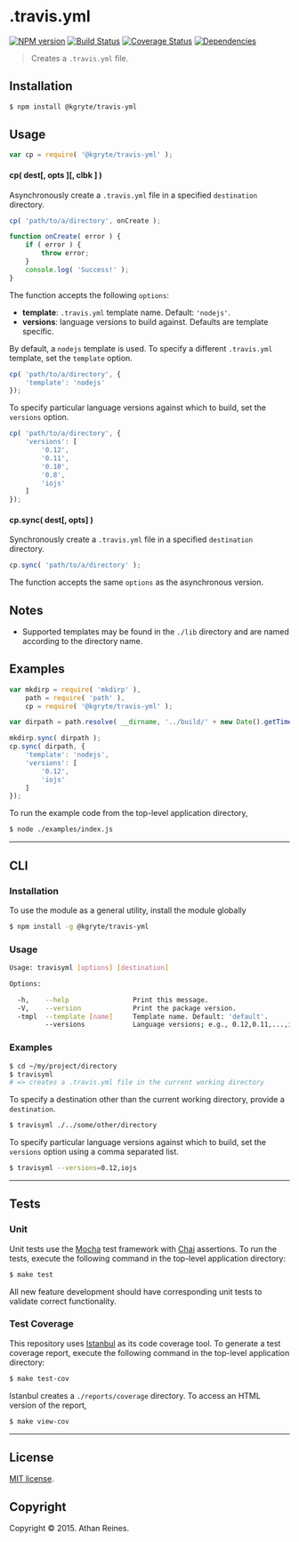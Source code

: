 .travis.yml
=========
[![NPM version][npm-image]][npm-url] [![Build Status][travis-image]][travis-url] [![Coverage Status][coveralls-image]][coveralls-url] [![Dependencies][dependencies-image]][dependencies-url]

> Creates a `.travis.yml` file.


## Installation

``` bash
$ npm install @kgryte/travis-yml
```


## Usage

``` javascript
var cp = require( '@kgryte/travis-yml' );
```

#### cp( dest[, opts ][, clbk ] )

Asynchronously create a `.travis.yml` file in a specified `destination` directory.

``` javascript
cp( 'path/to/a/directory', onCreate );

function onCreate( error ) {
	if ( error ) {
		throw error;
	}
	console.log( 'Success!' );
}
```

The function accepts the following `options`:
*	__template__: `.travis.yml` template name. Default: `'nodejs'`.
*	__versions__: language versions to build against. Defaults are template specific.

By default, a `nodejs` template is used. To specify a different `.travis.yml` template, set the `template` option.

``` javascript
cp( 'path/to/a/directory', {
	'template': 'nodejs'
});
```

To specify particular language versions against which to build, set the `versions` option.

``` javascript
cp( 'path/to/a/directory', {
	'versions': [
		'0.12',
		'0.11',
		'0.10',
		'0.8',
		'iojs'
	]
});
```



#### cp.sync( dest[, opts] )

Synchronously create a `.travis.yml` file in a specified `destination` directory.

``` javascript
cp.sync( 'path/to/a/directory' );
```

The function accepts the same `options` as the asynchronous version.


## Notes

* 	Supported templates may be found in the `./lib` directory and are named according to the directory name.


## Examples

``` javascript
var mkdirp = require( 'mkdirp' ),
	path = require( 'path' ),
	cp = require( '@kgryte/travis-yml' );

var dirpath = path.resolve( __dirname, '../build/' + new Date().getTime() );

mkdirp.sync( dirpath );
cp.sync( dirpath, {
	'template': 'nodejs',
	'versions': [
		'0.12',
		'iojs'
	]
});
```

To run the example code from the top-level application directory,

``` bash
$ node ./examples/index.js
```

---
## CLI


### Installation

To use the module as a general utility, install the module globally

``` bash
$ npm install -g @kgryte/travis-yml
```


### Usage

``` bash
Usage: travisyml [options] [destination]

Options:

  -h,    --help                Print this message.
  -V,    --version             Print the package version.
  -tmpl  --template [name]     Template name. Default: 'default'.
         --versions            Language versions; e.g., 0.12,0.11,...,iojs.
```


### Examples

``` bash
$ cd ~/my/project/directory
$ travisyml
# => creates a .travis.yml file in the current working directory
```

To specify a destination other than the current working directory, provide a `destination`.

``` bash
$ travisyml ./../some/other/directory
```

To specify particular language versions against which to build, set the `versions` option using a comma separated list.

``` bash
$ travisyml --versions=0.12,iojs
```



---
## Tests

### Unit

Unit tests use the [Mocha](http://mochajs.org/) test framework with [Chai](http://chaijs.com) assertions. To run the tests, execute the following command in the top-level application directory:

``` bash
$ make test
```

All new feature development should have corresponding unit tests to validate correct functionality.


### Test Coverage

This repository uses [Istanbul](https://github.com/gotwarlost/istanbul) as its code coverage tool. To generate a test coverage report, execute the following command in the top-level application directory:

``` bash
$ make test-cov
```

Istanbul creates a `./reports/coverage` directory. To access an HTML version of the report,

``` bash
$ make view-cov
```


---
## License

[MIT license](http://opensource.org/licenses/MIT).


## Copyright

Copyright &copy; 2015. Athan Reines.


[npm-image]: http://img.shields.io/npm/v/@kgryte/travis-yml.svg
[npm-url]: https://npmjs.org/package/@kgryte/travis-yml

[travis-image]: http://img.shields.io/travis/kgryte/travis-yml/master.svg
[travis-url]: https://travis-ci.org/kgryte/travis-yml

[coveralls-image]: https://img.shields.io/coveralls/kgryte/travis-yml/master.svg
[coveralls-url]: https://coveralls.io/r/kgryte/travis-yml?branch=master

[dependencies-image]: http://img.shields.io/david/kgryte/travis-yml.svg
[dependencies-url]: https://david-dm.org/kgryte/travis-yml

[dev-dependencies-image]: http://img.shields.io/david/dev/kgryte/travis-yml.svg
[dev-dependencies-url]: https://david-dm.org/dev/kgryte/travis-yml

[github-issues-image]: http://img.shields.io/github/issues/kgryte/travis-yml.svg
[github-issues-url]: https://github.com/kgryte/travis-yml/issues
